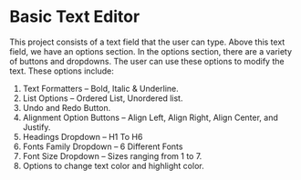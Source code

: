 # Basic Text Editor
This project consists of a text field that the user can type. Above this text field, we have an options section. In the options section, there are a variety of buttons and 
dropdowns. The user can use these options to modify the text. These options include:

1. Text Formatters – Bold, Italic & Underline.
2. List Options – Ordered List, Unordered list.
3. Undo and Redo Button.
4. Alignment Option Buttons – Align Left, Align Right, Align Center, and Justify.
5. Headings Dropdown – H1 To H6
6. Fonts Family Dropdown – 6 Different Fonts
7. Font Size Dropdown – Sizes ranging from 1 to 7.
8. Options to change text color and highlight color.
